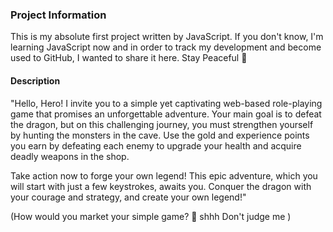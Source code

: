 ### Project Information

  This is my absolute first project written by JavaScript. If you don't know, I'm learning JavaScript now and in order to track my development and become used to GitHub, I wanted to share it here. Stay Peaceful 🧡

#### Description
  "Hello, Hero! I invite you to a simple yet captivating web-based role-playing game that promises an unforgettable adventure. Your main goal is to defeat the dragon, but on this challenging journey, you must strengthen yourself by hunting the monsters in the cave. Use the gold and experience points you earn by defeating each enemy to upgrade your health and acquire deadly weapons in the shop.

  Take action now to forge your own legend! This epic adventure, which you will start with just a few keystrokes, awaits you. Conquer the dragon with your courage and strategy, and create your own legend!"

  (How would you market your simple game? 🤷 shhh Don't judge me )
